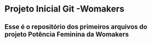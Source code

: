 # Projeto Inicial Git -Womakers


## Esse é o repositório dos primeiros arquivos do projeto Potência Feminina da Womakers
